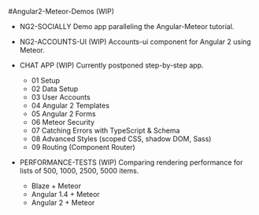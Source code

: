 #Angular2-Meteor-Demos (WIP)
* NG2-SOCIALLY
    Demo app paralleling the Angular-Meteor tutorial.
    
* NG2-ACCOUNTS-UI (WIP)
    Accounts-ui component for Angular 2 using Meteor. 

* CHAT APP (WIP)
    Currently postponed step-by-step app.
    - 01 Setup
    - 02 Data Setup
    - 03 User Accounts 
    - 04 Angular 2 Templates
    - 05 Angular 2 Forms
    - 06 Meteor Security
    - 07 Catching Errors with TypeScript & Schema
    - 08 Advanced Styles (scoped CSS, shadow DOM, Sass)
    - 09 Routing (Component Router)
    
* PERFORMANCE-TESTS (WIP)
  Comparing rendering performance for lists of 500, 1000, 2500, 5000 items.
  
    - Blaze + Meteor
    - Angular 1.4 + Meteor
    - Angular 2 + Meteor